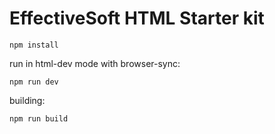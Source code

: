 # EffectiveSoft HTML Starter kit

```
npm install
```

run in html-dev mode with browser-sync: 
   ``` 
   npm run dev
   ```


building: 
   ``` 
   npm run build
   ```